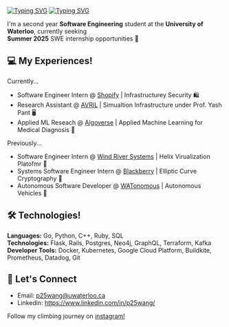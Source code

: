 [![Typing SVG](https://readme-typing-svg.demolab.com?font=Poppins&weight=600&size=25&pause=1000&color=F7F7F7&vCenter=true&width=430&height=40&lines=Hey+there,+I'm+Peter+%F0%9F%91%8B)](https://git.io/typing-svg#gh-dark-mode-only)
[![Typing SVG](https://readme-typing-svg.demolab.com?font=Poppins&weight=600&size=25&pause=1000&color=000000&vCenter=true&width=430&height=40&lines=Hey+there,+I'm+Peter+%F0%9F%91%8B)](https://git.io/typing-svg#gh-light-mode-only)

I'm a second year **Software Engineering** student at the **University of Waterloo**, currently seeking \
**Summer 2025** SWE internship opportunities 🌱

## 💻 My Experiences!

Currently...
- Software Engineer Intern @ [Shopify](https://www.shopify.com/ca) | Infrastructurey Security 🛍️
- Research Assistant @ [AVRIL](https://uwaterloo.ca/autonomous-vehicle-research-intelligence-lab/about) | Simualtion Infrastructure under Prof. Yash Pant 🖥️
- Applied ML Reseach @ [Algoverse](https://algoverseairesearch.org/) | Applied Machine Learning for Medical Diagnosis 🩻

Previously...
- Software Engineer Intern @ [Wind River Systems](https://www.windriver.com/) | Helix Virualization Platofmr 🚀
- Systems Software Engineer Intern @ [Blackberry](https://www.blackberry.com/us/en) | Elliptic Curve Cryptography 🔐 
- Autonomous Software Developer @ [WATonomous](https://www.watonomous.ca/) | Autonomous Vehicles 🚗

## 🛠️ Technologies!

**Languages:** Go, Python, C++, Ruby, SQL \
**Technologies:** Flask, Rails, Postgres, Neo4j, GraphQL, Terraform, Kafka \
**Developer Tools:** Docker, Kubernetes, Google Cloud Platform, Buildkite, Prometheus, Datadog, Git

## 🤝 Let's Connect 

- Email: p25wang@uwaterloo.ca
- Linkedin: https://www.linkedin.com/in/p25wang/

Follow my climbing journey on [instagram!](https://www.instagram.com/mango._.climbs/)
